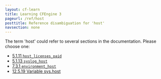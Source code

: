 ```yaml
---
layout: cf-learn
title: Learning CFEngine 3
pageurl: /ref/host
posttitle: Reference disambiguation for 'host'
navsection: none
---
```


The term 'host' could refer to several sections in the documentation. Please choose one:

- [5.1.11 <code>host_licenses_paid</code>](https://cfengine.com/manuals/cf3-reference#host_licenses_paid-in-common)
- [5.1.13 <code>syslog_host</code>](https://cfengine.com/manuals/cf3-reference#syslog_host-in-common)
- [7.3.1 <code>environment_host</code>](https://cfengine.com/manuals/cf3-reference#environment_host-in-guest_environments)
- [12.5.19 Variable sys.host](https://cfengine.com/manuals/cf3-reference#Variable-sys.host)
